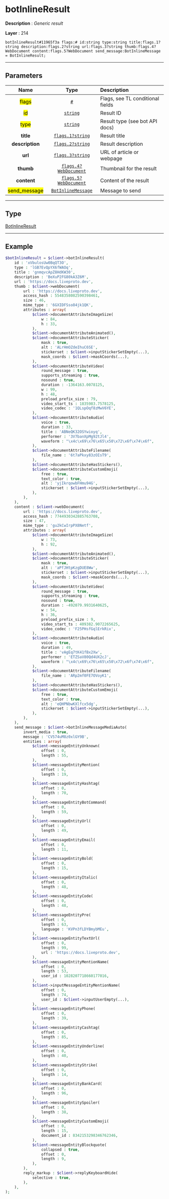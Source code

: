 # botInlineResult

**Description** : *Generic result*

**Layer** : 214

```tl
botInlineResult#11965f3a flags:# id:string type:string title:flags.1?string description:flags.2?string url:flags.3?string thumb:flags.4?WebDocument content:flags.5?WebDocument send_message:BotInlineMessage = BotInlineResult;
```

---

## Parameters

| Name | Type | Description |
| :---: | :---: | :--- |
| <mark>flags</mark> | [`#`](type/#) | Flags, see TL conditional fields |
| <mark>id</mark> | [`string`](type/string) | Result ID |
| <mark>type</mark> | [`string`](type/string) | Result type (see bot API docs) |
| **title** | [`flags.1?string`](type/string) | Result title |
| **description** | [`flags.2?string`](type/string) | Result description |
| **url** | [`flags.3?string`](type/string) | URL of article or webpage |
| **thumb** | [`flags.4?WebDocument`](type/WebDocument) | Thumbnail for the result |
| **content** | [`flags.5?WebDocument`](type/WebDocument) | Content of the result |
| <mark>send_message</mark> | [`BotInlineMessage`](type/BotInlineMessage) | Message to send |

---

## Type

[BotInlineResult](type/BotInlineResult)

---

## Example

```php
$botInlineResult = $client->botInlineResult(
	id : 'xVbulosUw0BqQT3O',
	type : 'lGB7EvQpYX6fWAOq',
	title : 'gnmqvcApZ8HdKW30',
	description : 'BeXuP2FG80kA3Z6M',
	url : 'https://docs.liveproto.dev',
	thumb : $client->webDocument(
		url : 'https://docs.liveproto.dev',
		access_hash : 5548358082590398461,
		size : 46,
		mime_type : '6GXIDFSso84jk1QK',
		attributes : array(
			$client->documentAttributeImageSize(
				w : 84,
				h : 33,
			),
			$client->documentAttributeAnimated(),
			$client->documentAttributeSticker(
				mask : true,
				alt : 'ALrHmOZdeIhuC6SE',
				stickerset : $client->inputStickerSetEmpty(...),
				mask_coords : $client->maskCoords(...),
			),
			$client->documentAttributeVideo(
				round_message : true,
				supports_streaming : true,
				nosound : true,
				duration : -1364163.0078125,
				w : 99,
				h : 48,
				preload_prefix_size : 79,
				video_start_ts : 1835983.7578125,
				video_codec : '1QLspOqf8zMwV6YE',
			),
			$client->documentAttributeAudio(
				voice : true,
				duration : 33,
				title : 'ABNeQK32OSYwioyq',
				performer : '3V7banXpMg92tJl4',
				waveform : "\x4c\x69\x76\x65\x50\x72\x6f\x74\x6f",
			),
			$client->documentAttributeFilename(
				file_name : '6t7aPkxy83zOIsT9',
			),
			$client->documentAttributeHasStickers(),
			$client->documentAttributeCustomEmoji(
				free : true,
				text_color : true,
				alt : 'yjIkrqowbFHmu94G',
				stickerset : $client->inputStickerSetEmpty(...),
			),
		),
	),
	content : $client->webDocument(
		url : 'https://docs.liveproto.dev',
		access_hash : 7744930342885763708,
		size : 47,
		mime_type : 'gu2kCwIrpPX8Netf',
		attributes : array(
			$client->documentAttributeImageSize(
				w : 73,
				h : 92,
			),
			$client->documentAttributeAnimated(),
			$client->documentAttributeSticker(
				mask : true,
				alt : 'aPfJHtpKzgDUE8Ww',
				stickerset : $client->inputStickerSetEmpty(...),
				mask_coords : $client->maskCoords(...),
			),
			$client->documentAttributeVideo(
				round_message : true,
				supports_streaming : true,
				nosound : true,
				duration : -492079.9931640625,
				w : 54,
				h : 36,
				preload_prefix_size : 9,
				video_start_ts : 409382.9072265625,
				video_codec : 'F25PHsfGqlErkRix',
			),
			$client->documentAttributeAudio(
				voice : true,
				duration : 49,
				title : 'vAgEq7tK41fBx2Xw',
				performer : 'ETZSaV80Qd4UX2cJ',
				waveform : "\x4c\x69\x76\x65\x50\x72\x6f\x74\x6f",
			),
			$client->documentAttributeFilename(
				file_name : 'ARp2mf0FE7OVoyK1',
			),
			$client->documentAttributeHasStickers(),
			$client->documentAttributeCustomEmoji(
				free : true,
				text_color : true,
				alt : 'eQHPNbwKXlfcx5dg',
				stickerset : $client->inputStickerSetEmpty(...),
			),
		),
	),
	send_message : $client->botInlineMessageMediaAuto(
		invert_media : true,
		message : 'CV574uM8z0xlGY9B',
		entities : array(
			$client->messageEntityUnknown(
				offset : 0,
				length : 55,
			),
			$client->messageEntityMention(
				offset : 0,
				length : 19,
			),
			$client->messageEntityHashtag(
				offset : 0,
				length : 70,
			),
			$client->messageEntityBotCommand(
				offset : 0,
				length : 59,
			),
			$client->messageEntityUrl(
				offset : 0,
				length : 49,
			),
			$client->messageEntityEmail(
				offset : 0,
				length : 11,
			),
			$client->messageEntityBold(
				offset : 0,
				length : 15,
			),
			$client->messageEntityItalic(
				offset : 0,
				length : 48,
			),
			$client->messageEntityCode(
				offset : 0,
				length : 48,
			),
			$client->messageEntityPre(
				offset : 0,
				length : 63,
				language : 'KVPn3fLDYBmybMEu',
			),
			$client->messageEntityTextUrl(
				offset : 0,
				length : 99,
				url : 'https://docs.liveproto.dev',
			),
			$client->messageEntityMentionName(
				offset : 0,
				length : 53,
				user_id : 1028207718660177016,
			),
			$client->inputMessageEntityMentionName(
				offset : 0,
				length : 74,
				user_id : $client->inputUserEmpty(...),
			),
			$client->messageEntityPhone(
				offset : 0,
				length : 39,
			),
			$client->messageEntityCashtag(
				offset : 0,
				length : 85,
			),
			$client->messageEntityUnderline(
				offset : 0,
				length : 40,
			),
			$client->messageEntityStrike(
				offset : 0,
				length : 14,
			),
			$client->messageEntityBankCard(
				offset : 0,
				length : 96,
			),
			$client->messageEntitySpoiler(
				offset : 0,
				length : 38,
			),
			$client->messageEntityCustomEmoji(
				offset : 0,
				length : 15,
				document_id : 8342153298346762346,
			),
			$client->messageEntityBlockquote(
				collapsed : true,
				offset : 0,
				length : 9,
			),
		),
		reply_markup : $client->replyKeyboardHide(
			selective : true,
		),
	),
);
```
